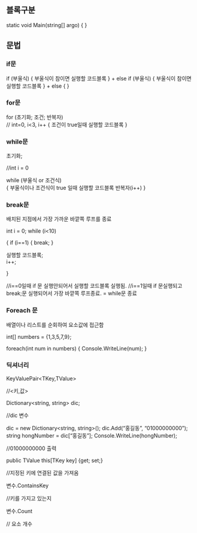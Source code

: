 ## 블록구분

static void Main(string[] argo) { }

## 문법

### if문

if (부울식)
{
부울식이 참이면 실행할 코드블록
}
+
else if (부울식) 
{
부울식이 참이면 실행할 코드블록
}
+
else 
{
}

### for문

for (초기화; 조건; 반복자)                                                
// int=0, i<3, i++
{
조건이 true일때 실행할 코드블록
}

### while문

초기화;                                                                            

//int i = 0

while (부울식 or 조건식)                                
{
부울식이나 조건식이 true 일때 실행할 코드블록 
반복자(i++)
}

### break문

배치된 지점에서 가장 가까운 바깥쪽 루프를 종료

int i = 0;
while (i<10)

{
	if (i==1)
	{
		break;
	}		
 
실행할 코드블록;	
i++;

}

//i==0일때 if 문 실행안되어서 실행할 코드블록 실행됨. 
//i==1일때 if 문실행되고 break;문 실행되어서 가장 바깥쪽 루프종료. = while문 종료

### Foreach 문

배열이나 리스트를 순회하여 요소값에 접근함

int[] numbers = {1,3,5,7,9};

foreach(int num in numbers)
{
	Console.WriteLine(num);
}

### 딕셔너리

KeyValuePair<TKey,TValue>                     

//<키,값>

Dictionary<string, string> dic;                              

//dic 변수

dic = new Dictionary<string, string>();
dic.Add(“홍길동”, “01000000000”);
string hongNumber = dic[“홍길동”];
Console.WriteLine(hongNumber);  

//01000000000 출력

public TValue this[TKey key] {get; set;}    

//지정된 키에 연결된 값을 가져옴

변수.ContainsKey         

//키를 가지고 있는지

변수.Count         

// 요소 개수



